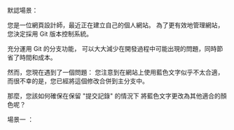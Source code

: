 默認場景：

您是一位網頁設計師，最近正在建立自己的個人網站。
為了更有效地管理網站，您決定採用 Git 版本控制系統。

充分運用 Git 的分支功能，
可以大大減少在開發過程中可能出現的問題，同時節省了時間和成本。

然而，您現在遇到了一個問題：
您注意到在網站上使用藍色文字似乎不太合適，
而很不幸的是，您已經將這個修改合併到主分支中。

那麼，您該如何確保在保留 "提交記錄" 的情況下
將藍色文字更改為其他適合的顏色呢？



場景一 ：